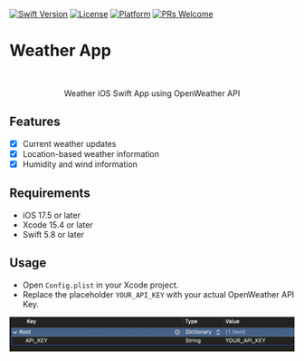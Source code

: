 [![Swift Version](https://img.shields.io/badge/Swift-5.8-orange.svg)](https://swift.org)
[![License](https://img.shields.io/badge/license-MIT-blue.svg)](https://opensource.org/licenses/MIT)
[![Platform](https://img.shields.io/cocoapods/p/LFAlertController.svg?style=flat)](http://cocoapods.org/pods/LFAlertController)
[![PRs Welcome](https://img.shields.io/badge/PRs-welcome-brightgreen.svg?style=flat-square)](http://makeapullrequest.com)

# Weather App
<br />
<p align="center">
  <p align="center">
    Weather iOS Swift App using OpenWeather API
  </p>
</p>

## Features

- [x] Current weather updates
- [x] Location-based weather information
- [x] Humidity and wind information

## Requirements

- iOS 17.5 or later
- Xcode 15.4 or later
- Swift 5.8 or later


## Usage
   - Open `Config.plist` in your Xcode project.
   - Replace the placeholder `YOUR_API_KEY` with your actual OpenWeather API Key.
   
![](config.png)
